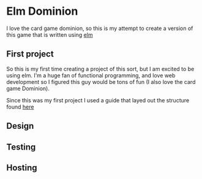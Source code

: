 Elm Dominion
==================================================

I love the card game dominion, so this is my attempt to create a version of this
game that is written using [elm](http://elm-lang.org)   

## First project

So this is my first time creating a project of this sort, but I am excited to be
using elm.  I'm a huge fan of functional programming, and love web development so
I figured this guy would be tons of fun (I also love the card game Dominion).   

Since this was my first project I used a guide that layed out the structure found
[here](http://blog.jessitron.com/2015/11/getting-off-ground-in-elm-project-setup.html)    

## Design



## Testing



## Hosting




